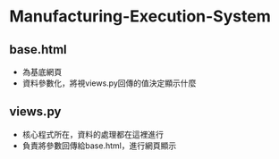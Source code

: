 # Manufacturing-Execution-System

## base.html
* 為基底網頁
* 資料參數化，將視views.py回傳的值決定顯示什麼

## views.py
* 核心程式所在，資料的處理都在這裡進行
* 負責將參數回傳給base.html，進行網頁顯示
